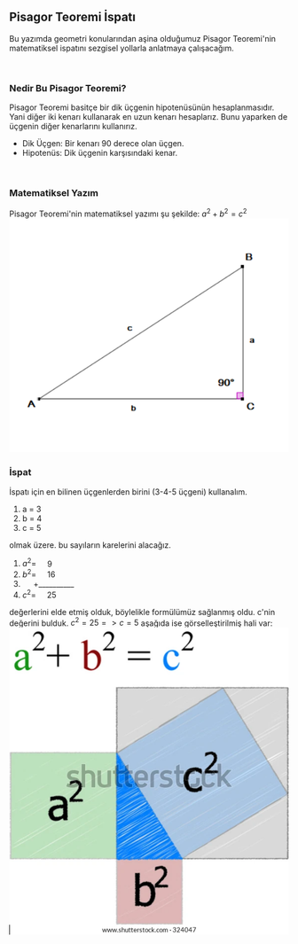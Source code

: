 ## Pisagor Teoremi İspatı
Bu yazımda geometri konularından aşina olduğumuz Pisagor Teoremi'nin matematiksel ispatını sezgisel yollarla anlatmaya çalışacağım.

<br>

### Nedir Bu Pisagor Teoremi?
Pisagor Teoremi basitçe bir dik üçgenin hipotenüsünün hesaplanmasıdır. Yani diğer iki kenarı kullanarak en uzun kenarı hesaplarız. Bunu yaparken de üçgenin diğer kenarlarını kullanırız.
- Dik Üçgen: Bir kenarı 90 derece olan üçgen.
- Hipotenüs: Dik üçgenin karşısındaki kenar.
<br>

### Matematiksel Yazım
Pisagor Teoremi'nin matematiksel yazımı şu şekilde: $a^2 + b^2 = c^2$
![resim](resim.png)

### İspat
İspatı için en bilinen üçgenlerden birini (3-4-5 üçgeni) kullanalım.
1. a = 3
2. b = 4
3. c = 5

olmak üzere. bu sayıların karelerini alacağız.
1. $a^2 =$&nbsp;&nbsp;&nbsp;&nbsp;  $9$
2. $b^2 =$&nbsp;&nbsp;&nbsp;&nbsp; $16$
3. &nbsp;&nbsp;&nbsp;&nbsp; +__________
4. $c^2 =$&nbsp;&nbsp;&nbsp;&nbsp; $25$

değerlerini elde etmiş olduk, böylelikle formülümüz sağlanmış oldu. c'nin değerini bulduk. $c^2 = 25 => c=5$
aşağıda ise görselleştirilmiş hali var:
![resim](a2-b2-c2-600w-324047.webp)
